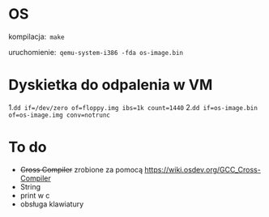 # OS 

kompilacja:` make`

uruchomienie:` qemu-system-i386 -fda os-image.bin`

# Dyskietka do odpalenia w VM
1.`dd if=/dev/zero of=floppy.img ibs=1k count=1440`
2.`dd if=os-image.bin of=os-image.img conv=notrunc`

# To do

  - ~~Cross Compiler~~ zrobione za pomocą https://wiki.osdev.org/GCC_Cross-Compiler
  - String
  - print w c
  - obsługa klawiatury
